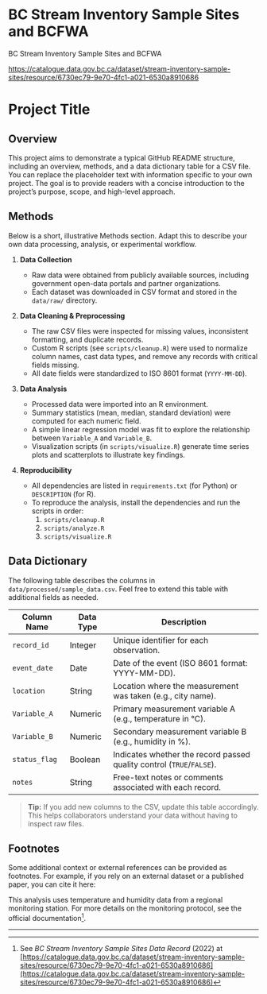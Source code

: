 # BC Stream Inventory Sample Sites and BCFWA
BC Stream Inventory Sample Sites and BCFWA


https://catalogue.data.gov.bc.ca/dataset/stream-inventory-sample-sites/resource/6730ec79-9e70-4fc1-a021-6530a8910686

# Project Title

<!--  
Replace "Project Title" with the name of your repository.  
Add additional badges or status icons here if desired.  
-->

## Overview

This project aims to demonstrate a typical GitHub README structure, including an overview, methods, and a data dictionary table for a CSV file. You can replace the placeholder text with information specific to your own project. The goal is to provide readers with a concise introduction to the project’s purpose, scope, and high-level approach.

## Methods

Below is a short, illustrative Methods section. Adapt this to describe your own data processing, analysis, or experimental workflow.

1. **Data Collection**  
   - Raw data were obtained from publicly available sources, including government open-data portals and partner organizations.  
   - Each dataset was downloaded in CSV format and stored in the `data/raw/` directory.

2. **Data Cleaning & Preprocessing**  
   - The raw CSV files were inspected for missing values, inconsistent formatting, and duplicate records.  
   - Custom R scripts (see `scripts/cleanup.R`) were used to normalize column names, cast data types, and remove any records with critical fields missing.  
   - All date fields were standardized to ISO 8601 format (`YYYY-MM-DD`).

3. **Data Analysis**  
   - Processed data were imported into an R environment.  
   - Summary statistics (mean, median, standard deviation) were computed for each numeric field.  
   - A simple linear regression model was fit to explore the relationship between `Variable_A` and `Variable_B`.  
   - Visualization scripts (in `scripts/visualize.R`) generate time series plots and scatterplots to illustrate key findings.

4. **Reproducibility**  
   - All dependencies are listed in `requirements.txt` (for Python) or `DESCRIPTION` (for R).  
   - To reproduce the analysis, install the dependencies and run the scripts in order:
     1. `scripts/cleanup.R`
     2. `scripts/analyze.R`
     3. `scripts/visualize.R`

## Data Dictionary

The following table describes the columns in `data/processed/sample_data.csv`. Feel free to extend this table with additional fields as needed.

| Column Name        | Data Type    | Description                                                    |
|--------------------|--------------|----------------------------------------------------------------|
| `record_id`        | Integer      | Unique identifier for each observation.                        |
| `event_date`       | Date         | Date of the event (ISO 8601 format: YYYY-MM-DD).               |
| `location`         | String       | Location where the measurement was taken (e.g., city name).    |
| `Variable_A`       | Numeric      | Primary measurement variable A (e.g., temperature in °C).      |
| `Variable_B`       | Numeric      | Secondary measurement variable B (e.g., humidity in %).        |
| `status_flag`      | Boolean      | Indicates whether the record passed quality control (`TRUE`/`FALSE`). |
| `notes`            | String       | Free-text notes or comments associated with each record.       |

> **Tip:** If you add new columns to the CSV, update this table accordingly. This helps collaborators understand your data without having to inspect raw files.

## Footnotes

Some additional context or external references can be provided as footnotes. For example, if you rely on an external dataset or a published paper, you can cite it here:

This analysis uses temperature and humidity data from a regional monitoring station. For more details on the monitoring protocol, see the official documentation[^1].

[^1]: See _BC Stream Inventory Sample Sites Data Record_ (2022) at [https://catalogue.data.gov.bc.ca/dataset/stream-inventory-sample-sites/resource/6730ec79-9e70-4fc1-a021-6530a8910686](https://catalogue.data.gov.bc.ca/dataset/stream-inventory-sample-sites/resource/6730ec79-9e70-4fc1-a021-6530a8910686)

---